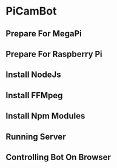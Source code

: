 # PiCamBot
## Prepare For MegaPi

## Prepare For Raspberry Pi

## Install NodeJs

## Install FFMpeg

## Install Npm Modules

## Running Server

## Controlling Bot On Browser

